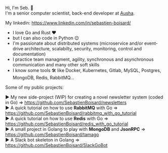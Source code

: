 Hi, I'm Seb. :wave:  
I'm a senior computer scientist, back-end developer at [Ausha](https://www.ausha.co/). 

My linkedin: https://www.linkedin.com/in/sebastien-boisard/


  - I love Go and Rust :heart:  
  - but I can also code in Python :wink: 
  - I'm passionate about distributed systems (microservice and/or event-drive architecture, scalabilty, security, monitoring, control and documentation)  
  - I practice team managment, agility, synchronous and asynchronous communication and many other soft skills
  - I know some tools :hammer_and_wrench: like Docker, Kubernetes, Gitlab, MySQL, Postgres, MongoDB, Redis, RabbitMQ... 


Some of my public projects:

:arrow_forward: My new side-project (WIP) for creating a novel newsletter system (coded in Go) => https://github.com/SebastienBoisard/newsletters  
:arrow_forward: A quick tutorial on how to use **RabbitMQ** with Go => https://github.com/SebastienBoisard/rabbitmq_with_go_tutorial   
:arrow_forward: A quick tutorial on how to use **Redis** with Go => https://github.com/SebastienBoisard/redis_with_go_tutorial   
:arrow_forward: A small project in Golang to play with **MongoDB** and **JsonRPC** => https://github.com/SebastienBoisard/tamago   
:arrow_forward: A Slack bot skeleton in Golang => https://github.com/SebastienBoisard/SlackGoBot  
